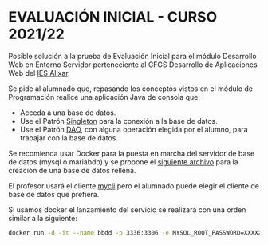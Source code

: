 # EVALUACIÓN INICIAL - CURSO 2021/22

Posible solución a la prueba de Evaluación Inicial para el módulo Desarrollo Web en Entorno Servidor perteneciente al CFGS Desarrollo de Aplicaciones Web del [IES Alixar](www.iesalixar.org).


Se pide al alumnado que, repasando los conceptos vistos en el módulo de Programación realice una aplicación Java de consola que:

* Acceda a una base de datos.
* Use el Patrón [Singleton](https://en.wikipedia.org/wiki/Singleton_pattern) para la conexión a la base de datos.
* Use el Patrón [DAO](https://en.wikipedia.org/wiki/Data_access_object), con alguna operación elegida por el alumno, para trabajar con la base de datos.

Se recomienda usar Docker para la puesta en marcha del servidor de base de datos (mysql o mariabdb) y se propone el [siguiente archivo](mysqlsampledatabase.sql) para la creación de una base de datos rellena.

El profesor usará el cliente [mycli](https://www.mycli.net/) pero el alumnado puede elegir el cliente de base de datos que prefiera.

Si usamos docker el lanzamiento del servicio se realizará con una orden similar a la siguiente:

```sh
docker run -d -it --name bbdd -p 3336:3306 -e MYSQL_ROOT_PASSWORD=XXXXX mariadb
```



